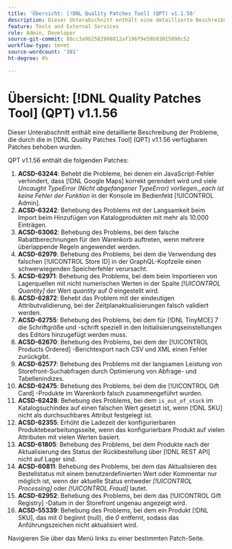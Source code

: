```yaml
---
title: 'Übersicht: [!DNL Quality Patches Tool] (QPT) v1.1.56'
description: Dieser Unterabschnitt enthält eine detaillierte Beschreibung der Probleme, die durch die in [!DNL Quality Patches Tool]  (QPT) v1.1.56 verfügbaren Patches behoben wurden.
feature: Tools and External Services
role: Admin, Developer
source-git-commit: 88cc3a9b2582998812af196f9e59b93015098c52
workflow-type: tm+mt
source-wordcount: '381'
ht-degree: 0%

---
```


# Übersicht: [!DNL Quality Patches Tool] (QPT) v1.1.56

Dieser Unterabschnitt enthält eine detaillierte Beschreibung der Probleme, die durch die in [!DNL Quality Patches Tool] (QPT) v1.1.56 verfügbaren Patches behoben wurden.

QPT v1.1.56 enthält die folgenden Patches:

1. **ACSD-63244**: Behebt die Probleme, bei denen ein JavaScript-Fehler verhindert, dass [!DNL Google Maps] korrekt gerendert wird und viele *Uncaught TypeError (Nicht abgefangener TypeError) vorliegen._each ist keine Fehler der Funktion* in der Konsole im Bedienfeld [!UICONTROL Admin].
1. **ACSD-63242**: Behebung des Problems mit der Langsamkeit beim Import beim Hinzufügen von Katalogprodukten mit mehr als 10.000 Einträgen.
1. **ACSD-63062**: Behebung des Problems, bei dem falsche Rabattberechnungen für den Warenkorb auftreten, wenn mehrere überlappende Regeln angewendet werden.
1. **ACSD-62979**: Behebung des Problems, bei dem die Verwendung des falschen [!UICONTROL Store ID] in der GraphQL-Kopfzeile einen schwerwiegenden Speicherfehler verursacht.
1. **ACSD-62971**: Behebung des Problems, bei dem beim Importieren von Lagerquellen mit nicht numerischen Werten in der Spalte *[!UICONTROL Quantity]* der Wert *quantity* auf *0* eingestellt wird.
1. **ACSD-62872**: Behebt das Problem mit der eindeutigen Attributvalidierung, bei der Zeitplanaktualisierungen falsch validiert werden.
1. **ACSD-62755**: Behebung des Problems, bei dem für [!DNL TinyMCE] 7 die Schriftgröße und -schrift speziell in den Initialisierungseinstellungen des Editors hinzugefügt werden muss.
1. **ACSD-62670**: Behebung des Problems, bei dem der [!UICONTROL Products Ordered] -Berichtexport nach CSV und XML einen Fehler zurückgibt.
1. **ACSD-62577**: Behebung des Problems mit der langsamen Leistung von Storefront-Suchabfragen durch Optimierung von Abfrage- und Tabellenindizes.
1. **ACSD-62475**: Behebung des Problems, bei dem die [!UICONTROL Gift Card] -Produkte im Warenkorb falsch zusammengeführt wurden.
1. **ACSD-62428**: Behebung des Problems, bei dem `is_out_of_stock` im Katalogsuchindex auf einen falschen Wert gesetzt ist, wenn [!DNL SKU] nicht als durchsuchbares Attribut festgelegt ist.
1. **ACSD-62355**: Erhöht die Ladezeit der konfigurierbaren Produktebearbeitungsseite, wenn das konfigurierbare Produkt auf vielen Attributen mit vielen Werten basiert.
1. **ACSD-61805**: Behebung des Problems, bei dem Produkte nach der Aktualisierung des Status der Rückbestellung über [!DNL REST API] nicht auf Lager sind.
1. **ACSD-60811**: Behebung des Problems, bei dem das Aktualisieren des Bestellstatus mit einem benutzerdefinierten Wert oder Kommentar nur möglich ist, wenn der aktuelle Status entweder *[!UICONTROL Processing]* oder *[!UICONTROL Fraud]* lautet.
1. **ACSD-62952**: Behebung des Problems, bei dem das [!UICONTROL Gift Registry] -Datum in der Storefront ungenau angezeigt wird.
1. **ACSD-55339**: Behebung des Problems, bei dem ein Produkt [!DNL SKU], das mit *0* beginnt (null), die *0* entfernt, sodass das Anführungszeichen nicht aktualisiert wird.

Navigieren Sie über das Menü links zu einer bestimmten Patch-Seite.
